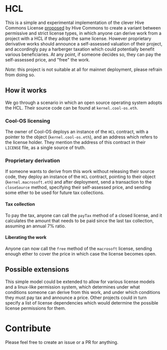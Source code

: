 # HCL
This is a simple and experimental implementation of the clever Hive Commons License [proposed](https://medium.com/hive-commons/harberger-taxation-and-open-source-58dcdbab140d)
by Hive Commons to create a variant between permissive and strict license types, in which
anyone can derive work from a project with a HCL if they adopt the same license. However proprietary
derivative works should announce a self-assessed valuation of their project, and accordingly pay a
harberger taxation which could potentially benefit various beneficiaries. At any point, if someone
decides so, they can pay the self-assessed price, and "free" the work.

*Note:* this project is not suitable at all for mainnet deployment, please refrain from doing so.

## How it works
We go through a scenario in which an open source operating system adopts the HCL. Their source code can be found
at `kernel.cool-os.eth`.

### Cool-OS licensing
The owner of Cool-OS deploys an instance of the `HCL` contract, with a pointer to the object (`kernel.cool-os.eth`),
and an address which refers to the license holder. They mention the address of this contract in their
`LICENSE` file, as a single source of truth.

### Proprietary derivation
If someone wants to derive from this work without releasing their source code, they deploy an instance
of the `HCL` contract, pointing to their object (`kernel.macrosoft.eth`) and after deployment,
send a transaction to the `closeSource` method, specifying their self-assessed price, and
sending some ether to be used for future tax collections.

#### Tax collection
To pay the tax, anyone can call the `payTax` method of a closed license, and it calculates the amount that
needs to be paid since the last tax collection, assuming an annual 7% ratio.

#### Liberating the work
Anyone can now call the `free` method of the `macrosoft` license, sending enough ether to cover the price
in which case the license becomes open.

## Possible extensions
This simple model could be extended to allow for various license models and a linux-like permission
system, which determines under what conditions someone can derive from this work, and under which
conditions they must pay tax and announce a price. Other projects could in turn specify a list of
license dependencies which would determine the possible license permissions for them.

# Contribute
Please feel free to create an issue or a PR for anything.
